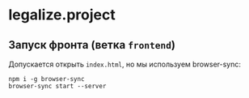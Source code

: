 # legalize.project
## Запуск фронта (ветка `frontend`)
Допускается открыть `index.html`, но мы используем browser-sync:
```
npm i -g browser-sync
browser-sync start --server
```
